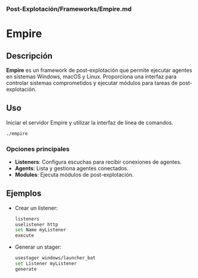 ### **Post-Explotación/Frameworks/Empire.md**

# Empire

## Descripción

**Empire** es un framework de post-explotación que permite ejecutar agentes en sistemas Windows, macOS y Linux. Proporciona una interfaz para controlar sistemas comprometidos y ejecutar módulos para tareas de post-explotación.

## Uso

Iniciar el servidor Empire y utilizar la interfaz de línea de comandos.

```bash
./empire
```

### Opciones principales

- **Listeners**: Configura escuchas para recibir conexiones de agentes.
- **Agents**: Lista y gestiona agentes conectados.
- **Modules**: Ejecuta módulos de post-explotación.

## Ejemplos

- Crear un listener:

  ```bash
  listeners
  uselistener http
  set Name myListener
  execute
  ```

- Generar un stager:

  ```bash
  usestager windows/launcher_bat
  set Listener myListener
  generate
  ```

